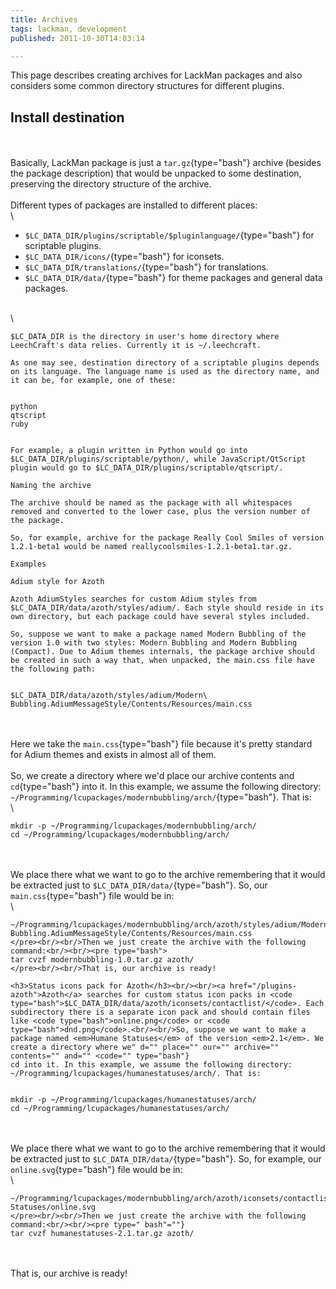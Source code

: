 ```yaml
---
title: Archives
tags: lackman, development
published: 2011-10-30T14:03:14

---
```


This page describes creating archives for LackMan packages and also
considers some common directory structures for different plugins.

Install destination
-------------------

\
\
Basically, LackMan package is just a `tar.gz`{type="bash"} archive
(besides the package description) that would be unpacked to some
destination, preserving the directory structure of the archive.\
\
Different types of packages are installed to different places:\
\

-   `$LC_DATA_DIR/plugins/scriptable/$pluginlanguage/`{type="bash"} for
    scriptable plugins.
-   `$LC_DATA_DIR/icons/`{type="bash"} for iconsets.
-   `$LC_DATA_DIR/translations/`{type="bash"} for translations.
-   `$LC_DATA_DIR/data/`{type="bash"} for theme packages and general
    data packages.

\
\

``` {type="bash"}
$LC_DATA_DIR is the directory in user's home directory where LeechCraft's data relies. Currently it is ~/.leechcraft.

As one may see, destination directory of a scriptable plugins depends on its language. The language name is used as the directory name, and it can be, for example, one of these:


python
qtscript
ruby


For example, a plugin written in Python would go into $LC_DATA_DIR/plugins/scriptable/python/, while JavaScript/QtScript plugin would go to $LC_DATA_DIR/plugins/scriptable/qtscript/.

Naming the archive

The archive should be named as the package with all whitespaces removed and converted to the lower case, plus the version number of the package.

So, for example, archive for the package Really Cool Smiles of version 1.2.1-beta1 would be named reallycoolsmiles-1.2.1-beta1.tar.gz.

Examples

Adium style for Azoth

Azoth AdiumStyles searches for custom Adium styles from $LC_DATA_DIR/data/azoth/styles/adium/. Each style should reside in its own directory, but each package could have several styles included.

So, suppose we want to make a package named Modern Bubbling of the version 1.0 with two styles: Modern Bubbling and Modern Bubbling (Compact). Due to Adium themes internals, the package archive should be created in such a way that, when unpacked, the main.css file have the following path:


$LC_DATA_DIR/data/azoth/styles/adium/Modern\ Bubbling.AdiumMessageStyle/Contents/Resources/main.css
```

\
\
Here we take the `main.css`{type="bash"} file because it's pretty
standard for Adium themes and exists in almost all of them.\
\
So, we create a directory where we'd place our archive contents and
`cd`{type="bash"} into it. In this example, we assume the following
directory:
`~/Programming/lcupackages/modernbubbling/arch/`{type="bash"}. That is:\
\

``` {type="bash"}
mkdir -p ~/Programming/lcupackages/modernbubbling/arch/
cd ~/Programming/lcupackages/modernbubbling/arch/
```

\
\
We place there what we want to go to the archive remembering that it
would be extracted just to `$LC_DATA_DIR/data/`{type="bash"}. So, our
`main.css`{type="bash"} file would be in:\
\

``` {type="bash">
~/Programming/lcupackages/modernbubbling/arch/azoth/styles/adium/Modern Bubbling.AdiumMessageStyle/Contents/Resources/main.css
</pre><br/><br/>Then we just create the archive with the following command:<br/><br/><pre type="bash">
tar cvzf modernbubbling-1.0.tar.gz azoth/
</pre><br/><br/>That is, our archive is ready!

<h3>Status icons pack for Azoth</h3><br/><br/><a href="/plugins-azoth">Azoth</a> searches for custom status icon packs in <code type="bash">$LC_DATA_DIR/data/azoth/iconsets/contactlist/</code>. Each subdirectory there is a separate icon pack and should contain files like <code type="bash">online.png</code> or <code type="bash">dnd.png</code>.<br/><br/>So, suppose we want to make a package named <em>Humane Statuses</em> of the version <em>2.1</em>. We create a directory where we" d="" place="" our="" archive="" contents="" and="" <code="" type="bash"}
cd into it. In this example, we assume the following directory: ~/Programming/lcupackages/humanestatuses/arch/. That is:


mkdir -p ~/Programming/lcupackages/humanestatuses/arch/
cd ~/Programming/lcupackages/humanestatuses/arch/
```

\
\
We place there what we want to go to the archive remembering that it
would be extracted just to `$LC_DATA_DIR/data/`{type="bash"}. So, for
example, our `online.svg`{type="bash"} file would be in:\
\

``` {type="bash">
~/Programming/lcupackages/modernbubbling/arch/azoth/iconsets/contactlist/Humane\ Statuses/online.svg
</pre><br/><br/>Then we just create the archive with the following command:<br/><br/><pre type=" bash"=""}
tar cvzf humanestatuses-2.1.tar.gz azoth/
```

\
\
That is, our archive is ready!